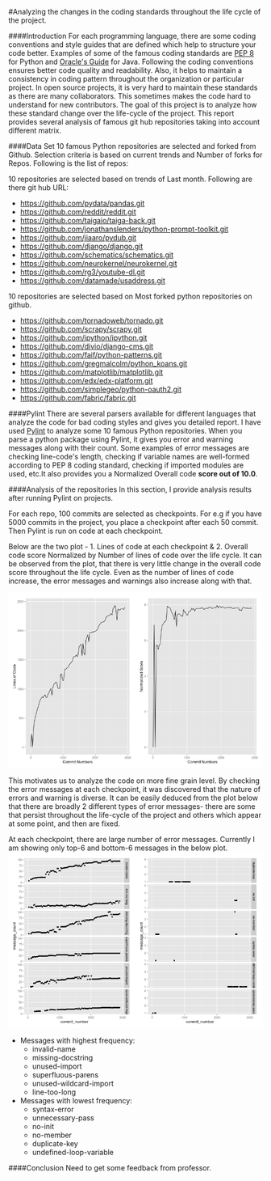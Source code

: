 #Analyzing the changes in the coding standards throughout the life cycle of the project.

####Introduction
For each programming language, there are some coding conventions and style guides that are defined which help to structure your code better. Examples of some of the famous coding standards are [PEP 8](https://www.python.org/dev/peps/pep-0008) for Python and [Oracle's Guide](http://www.oracle.com/technetwork/java/codeconvtoc-136057.html) for Java. Following the coding conventions ensures better code quality and readability. Also, it helps to maintain a consistency in coding pattern throughout the organization or  particular project. In open source projects, it is very hard to maintain these standards as there are many collaborators. This sometimes makes the code hard to understand for new contributors. The goal of this project is to analyze how these standard change over the life-cycle of the project. This report provides several analysis of famous git hub repositories taking into account different matrix. 

####Data Set
10 famous Python repositories are selected and forked from Github. Selection criteria is based on current trends and Number of forks  for Repos. Following is the list of repos: 

10 repositories are selected based on trends of Last month. Following are there git hub URL:

- https://github.com/pydata/pandas.git
- https://github.com/reddit/reddit.git
- https://github.com/taigaio/taiga-back.git
- https://github.com/jonathanslenders/python-prompt-toolkit.git
- https://github.com/jiaaro/pydub.git
- https://github.com/django/django.git
- https://github.com/schematics/schematics.git
- https://github.com/neurokernel/neurokernel.git
- https://github.com/rg3/youtube-dl.git
- https://github.com/datamade/usaddress.git

10 repositories are selected based on Most forked python repositories on github.

- https://github.com/tornadoweb/tornado.git
- https://github.com/scrapy/scrapy.git
- https://github.com/ipython/ipython.git
- https://github.com/divio/django-cms.git
- https://github.com/faif/python-patterns.git
- https://github.com/gregmalcolm/python_koans.git
- https://github.com/matplotlib/matplotlib.git
- https://github.com/edx/edx-platform.git
- https://github.com/simplegeo/python-oauth2.git
- https://github.com/fabric/fabric.git

####Pylint
There are several parsers available for different languages that analyze the code for bad coding styles and gives you detailed report. I have used [Pylint](http://www.pylint.org/) to analyze some 10 famous Python repositories. When you parse a python package using Pylint, it gives you error and warning messages along with their count. Some examples of error messages are checking line-code's length, checking if variable names are well-formed according to PEP 8 coding standard, checking if imported modules are used, etc.It also provides you a Normalized Overall code **score out of 10.0**.

####Analysis of the repositories
In this section, I provide analysis results after running Pylint on projects. 

For each repo, 100 commits are selected as checkpoints. For e.g if you have 5000 commits in the project, you place a checkpoint after each 50 commit. Then Pylint is run on code at each checkpoint.

Below are the two plot - 1. Lines of code at each checkpoint & 2. Overall code score Normalized by Number of lines of code over the life cycle. It can be observed from the plot, that there is very little change in the overall code score throughout the life cycle. Even as the number of lines of code increase, the error messages and warnings also increase along with that.

![Code Score](code_score.png)

This motivates us to analyze the code on more fine grain level. By checking the error messages at each checkpoint, it was discovered that the nature of errors and warning is diverse. It can be easily deduced from the plot below that there are broadly 2 different types of error messages- there are some that persist throughout the life-cycle of the project and others which appear at some point, and then are fixed.

At each checkpoint, there are large number of error messages. Currently I am showing only top-6 and bottom-6 messages in the below plot.
![Number Of Messages](message_throughout_lifecyle.png)

* Messages with highest frequency:
    * invalid-name
    * missing-docstring
    * unused-import
    * superfluous-parens
    * unused-wildcard-import
    * line-too-long
* Messages with lowest frequency:
    * syntax-error
    * unnecessary-pass
    * no-init
    * no-member
    * duplicate-key
    * undefined-loop-variable

####Conclusion
Need to get some feedback from professor.
